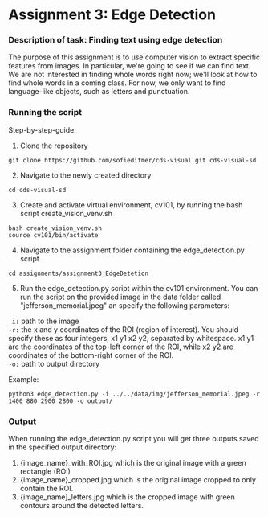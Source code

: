 # Assignment 3: Edge Detection

### Description of task: Finding text using edge detection <br>
The purpose of this assignment is to use computer vision to extract specific features from images. In particular, we're going to see if we can find text. We are not interested in finding whole words right now; we'll look at how to find whole words in a coming class. For now, we only want to find language-like objects, such as letters and punctuation.

### Running the script <br>
Step-by-step-guide:

1. Clone the repository
```
git clone https://github.com/sofieditmer/cds-visual.git cds-visual-sd
```

2. Navigate to the newly created directory
```
cd cds-visual-sd
```

3. Create and activate virtual environment, cv101, by running the bash script create_vision_venv.sh
```
bash create_vision_venv.sh
source cv101/bin/activate
```

4. Navigate to the assignment folder containing the edge_detection.py script
```
cd assignments/assignment3_EdgeDetetion
```

5. Run the edge_detection.py script within the cv101 environment. You can run the script on the provided image in the data folder called "jefferson_memorial.jpeg" an specify the following parameters:

`-i:` path to the image <br>
`-r:` the x and y coordinates of the ROI (region of interest). You should specify these as four integers, x1 y1 x2 y2, separated by whitespace. x1 y1 are the coordinates of the top-left corner of the ROI, while x2 y2 are coordinates of the bottom-right corner of the ROI. <br>
`-o:` path to output directory

Example: <br>
```
python3 edge_detection.py -i ../../data/img/jefferson_memorial.jpeg -r 1400 880 2900 2800 -o output/
```

### Output <br>
When running the edge_detection.py script you will get three outputs saved in the specified output directory:
1. {image_name}_with_ROI.jpg which is the original image with a green rectangle (ROI)
2. {image_name}_cropped.jpg which is the original image cropped to only contain the ROI.
3. {image_name]_letters.jpg which is the cropped image with green contours around the detected letters. 
